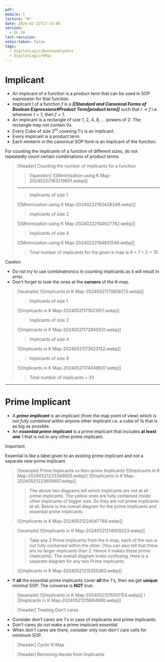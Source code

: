 ```yaml
---
pdf: 
module: 1
lecture: "6"
date: 2024-02-22T17:19:00
version:
  - DL-24
last-revision: 
notes-taken: false
tags:
  - DigitalLogic/BooleanAlgebra
  - DigitalLogic/KMap
---
```

# Implicant
- An implicant of a function is a product term that can be used in SOP expression for that function.
- Implicant $I$ of a function $f$ is a ***[[Standard and Canonical Forms of Boolean Expressions#Product Term|product term]]*** such that $I \rightarrow f$ i.e. whenever $I = 1$, then $f = 1$.  
- An implicant is a rectangle of size 1, 2, 4, 8, ... powers of 2. The rectangle may not contain 0s.
- Every Cube of size $2^m$ covering 1's is an implicant.
- Every implicant is a product term.
- Each minterm in the canonical SOP form is an implicant of the function.

For counting the implicants of a function of different sizes, do not repeatedly count certain combinations of product terms.

> [!header] Counting the number of implicants for a function
>> [!question] 
>> ![[Minimization using K Map-20240222163219601.webp]]
> ---
>
>> Implicants of size 1
>
> ![[Minimization using K Map-20240222163428348.webp]]
>
>> Implicants of size 2 
>
> ![[Minimization using K Map-20240222164627782.webp]]
>
>> Implicants of size 4
>
> ![[Minimization using K Map-20240222164831549.webp]]
> 
>> Total number of implicants for the given k-map is $6 + 7 + 2 = 15$

> [!caution] 
> - Do not try to use combinatronics in counting implicants as it will result in error.
> - Don't forget to look the ones at the **corners** of the K-map.

> [!example] 
> ![[Implicants in K Map-20240521170808213.webp]]
>
>> Implicants of size 1
> 
> ![[Implicants in K Map-20240521171023917.webp]]
>
>> Implicants of size 2
>
> ![[Implicants in K Map-20240521172845931.webp]]
>
>> Implicants of size 4
>
> ![[Implicants in K Map-20240521173623152.webp]]
>
>> Implicants of size 8
>
> ![[Implicants in K Map-20240521174049637.webp]]
>
>> Total number of implicants = 33

---
# Prime Implicant
- A ***prime implicant*** is an implicant (from the map point of view) which is *not fully contained* within anyone other implicant i.e. a cube of 1s that is as big as possible.
- An ***essential prime implicant*** is a prime implicant that includes **at least one** 1 that is not in any other prime implicant.

> [!important] 
> Essential is like a label given to an existing prime implicant and not a separate new prime implicant.

> [!example] Prime Implicants vs Non-prime Implicants
> ![[Implicants in K Map-20240521223349805.webp]]
> ![[Implicants in K Map-20240521223659997.webp]]
>
>> The above two diagrams tell which implicants are not at all prime implicants. 
>> The yellow ones are fully contained inside other implicants of bigger size. So they are not prime implicants at all.
>> Below is the overall diagram for the prime implicants and essential prime implicants.
>
> ![[Implicants in K Map-20240521224047768.webp]]

> [!example] 
> ![[Implicants in K Map-20240521214909223.webp]]
> 
>> Take any 2 Prime implicants from the k-map, each of the two is not fully contained within the other. (You can also tell that there are no larger implicants than 2. Hence it makes these prime implicants).
>> The overall diagram looks confusing. Here is a separate diagram for any two Prime implicants
>
> ![[Implicants in K Map-20240521215355363.webp]]

- If **all** the essential prime implicants cover **all** the 1's, then we get **unique** minimal SOP. The converse is **NOT** true.

> [!example] 
> ![[Implicants in K Map-20240521215501154.webp]]
> ![[Implicants in K Map-20240521215904880.webp]]


> [!header] Treating Don't cares
- Consider don't cares are 1's in case of implicants and prime implicants.
- Don't cares do not make a prime implicant essential.
- When don't cares are there, consider only non-don't care cells for minimum SOP.

> [!header] Cyclic K-Map




> [!header] Removing literals from Implicants



